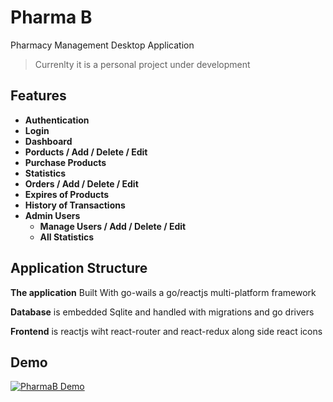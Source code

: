 # Pharma B

Pharmacy Management Desktop Application

> Currenlty it is a personal project under development

## Features

- **Authentication**
- **Login**
- **Dashboard**
- **Porducts / Add / Delete / Edit**
- **Purchase Products**
- **Statistics**
- **Orders / Add / Delete / Edit**
- **Expires of Products**
- **History of Transactions**
- **Admin Users**
  - **Manage Users / Add / Delete / Edit**
  - **All Statistics**

## Application Structure

**The application** Built With go-wails a go/reactjs multi-platform framework

**Database** is embedded Sqlite and handled with migrations and go drivers

**Frontend** is reactjs wiht react-router and react-redux along side react icons

## Demo

[![PharmaB Demo](https://img.youtube.com/vi/WE16-nGkzA0/default.jpg)](https://youtu.be/WE16-nGkzA0)
